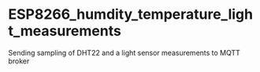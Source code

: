 # ESP8266_humdity_temperature_light_measurements
 Sending sampling of DHT22 and a light sensor measurements to MQTT broker
